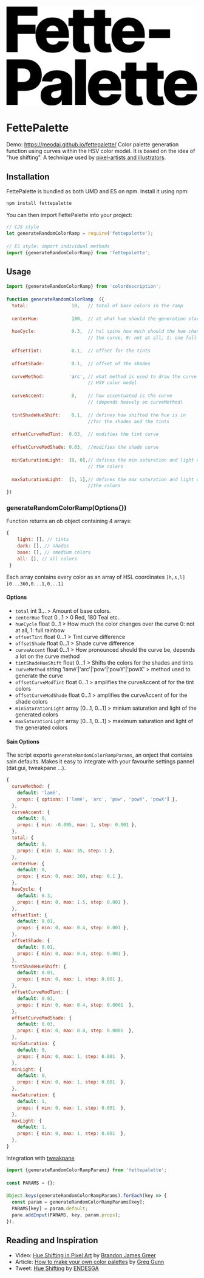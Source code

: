 <img width="533" src="https://github.com/meodai/fettepalette/blob/main/fp.png" alt="fette palette logo"/>

# FettePalette

Demo: https://meodai.github.io/fettepalette/
Color palette generation function using curves within the HSV color model. 
It is based on the idea of "hue shifting". A technique used by [pixel-artists and illustrators](#reading-and-inspiration). 

## Installation

FettePalette is bundled as both UMD and ES on npm. Install it using npm:

```js
npm install fettepalette
```

You can then import FettePalette into your project:

```js
// CJS style
let generateRandomColorRamp = require('fettepalette');

// ES style: import individual methods
import {generateRandomColorRamp} from 'fettepalette';
```

## Usage

```js
import {generateRandomColorRamp} from 'colordescription';

function generateRandomColorRamp  ({
  total:                10,   // total of base colors in the ramp

  centerHue:            180,  // at what hue should the generation start at

  hueCycle:             0.3,  // hsl spins how much should the hue change over 
                              // the curve, 0: not at all, 1: one full rainbow

  offsetTint:           0.1,  // offset for the tints

  offsetShade:          0.1,  // offset of the shades

  curveMethod:         'arc', // what method is used to draw the curve in the 
                              // HSV color model 

  curveAccent:          0,    // how accentuated is the curve 
                              // (depends heavely on curveMethod)

  tintShadeHueShift:    0.1,  // defines how shifted the hue is in 
                              //for the shades and the tints

  offsetCurveModTint:  0.03,  // modifies the tint curve

  offsetCurveModShade: 0.03,  //modifies the shade curve

  minSaturationLight:  [0, 0],// defines the min saturation and light of all 
                              // the colors

  maxSaturationLight:  [1, 1],// defines the max saturation and light of all 
                              //the colors
})
```

### generateRandomColorRamp(Options{})

Function returns an ob object containing 4 arrays:

```js
{
    light: [], // tints 
    dark: [], // shades
    base: [], // smedium colors
    all: [], // all colors
 }
```

Each array contains every color as an array of HSL coordinates `[h,s,l]` `[0...360,0...1,0...1]`


#### Options

- `total` int 3... > Amount of base colors.
- `centerHue` float 0...1 > 0 Red, 180 Teal etc..
- `hueCycle` float 0...1 > How much the color changes over the curve 0: not at all, 1: full rainbow
- `offsetTint` float  0...1 > Tint curve difference
- `offsetShade` float  0...1 > Shade curve difference
- `curveAccent` float  0...1 > How pronounced should the curve be, depends a lot on the curve method
- `tintShadeHueShift` float 0...1 > Shifts the colors for the shades and tints
- `curveMethod` string 'lamé'|'arc'|'pow'|'powY'|'powX' > method used to generate the curve
- `offsetCurveModTint` float 0...1 > amplifies the curveAccent of for the tint colors
- `offsetCurveModShade` float 0...1 > amplifies the curveAccent of for the shade colors
- `minSaturationLight` array [0...1, 0...1] > minium saturation and light of the generated colors
- `maxSaturationLight` array [0...1, 0...1] > maximum saturation and light of the generated colors

#### Sain Options

The script exports `generateRandomColorRampParams`, an onject that contains sain defaults. Makes it easy to integrate with your favourite settings pannel (dat.gui, tweakpane ...).

```js
{
  curveMethod: {
    default: 'lamé',
    props: { options: ['lamé', 'arc', 'pow', 'powY', 'powX'] },
  },
  curveAccent: {
    default: 0,
    props: { min: -0.095, max: 1, step: 0.001 },
  },
  total: {
    default: 9,
    props: { min: 3, max: 35, step: 1 },
  },
  centerHue: {
    default: 0,
    props: { min: 0, max: 360, step: 0.1 },
  },
  hueCycle: {
    default: 0.3,
    props: { min: 0, max: 1.5, step: 0.001 },
  },
  offsetTint: {
    default: 0.01,
    props: { min: 0, max: 0.4, step: 0.001 },
  },
  offsetShade: {
    default: 0.01,
    props: { min: 0, max: 0.4, step: 0.001 },
  },
  tintShadeHueShift: {
    default: 0.01,
    props: { min: 0, max: 1, step: 0.001 },
  },
  offsetCurveModTint: {
    default: 0.03,
    props: { min: 0, max: 0.4, step: 0.0001  },
  },
  offsetCurveModShade: {
    default: 0.03,
    props: { min: 0, max: 0.4, step: 0.0001  },
  },
  minSaturation: {
    default: 0,
    props: { min: 0, max: 1, step: 0.001  },
  },
  minLight: {
    default: 0,
    props: { min: 0, max: 1, step: 0.001  },
  },
  maxSaturation: {
    default: 1,
    props: { min: 0, max: 1, step: 0.001  },
  },
  maxLight: {
    default: 1,
    props: { min: 0, max: 1, step: 0.001  },
  },
}
```

Integration with [tweakpane](https://cocopon.github.io/tweakpane/)

```js
import {generateRandomColorRampParams} from 'fettepalette';

const PARAMS = {};

Object.keys(generateRandomColorRampParams).forEach(key => {
  const param = generateRandomColorRampParams[key];
  PARAMS[key] = param.default;
  pane.addInput(PARAMS, key, param.props);
});
```

## Reading and Inspiration

- Video: [Hue Shifting in Pixel Art](https://www.youtube.com/watch?v=PNtMAxYaGyg) by [Brandon James Greer](https://twitter.com/BJGpixel)
- Article: [How to make your own color palettes](https://medium.com/@greggunn/how-to-make-your-own-color-palettes-712959fbf021) by [Greg Gunn](https://www.ggunn.com/)
- Tweet: [Hue Shifting](https://twitter.com/ENDESGA/status/971690827482202112) by [ENDESGA](https://github.com/ENDESGA)
